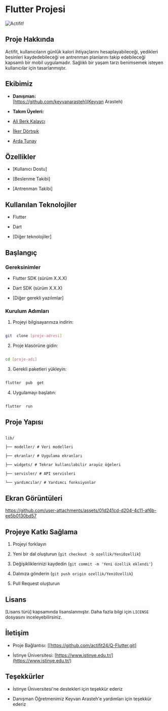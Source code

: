 
# Flutter Projesi

 
 
![Actifit!](https://media.discordapp.net/attachments/1309867221820112899/1314300168069185657/1.png?ex=675344ea&is=6751f36a&hm=47a67ac788f29640ec769e7effd2e6d12704e874934f5c95e2b35ef90a93dd3f&=&format=webp&quality=lossless)
## Proje Hakkında

Actifit, kullanıcıların günlük kalori ihtiyaçlarını hesaplayabileceği, yedikleri besinleri kaydedebileceği ve antrenman planlarını takip edebileceği kapsamlı bir mobil uygulamadır. Sağlıklı bir yaşam tarzı benimsemek isteyen kullanıcılar için tasarlanmıştır.
    

  

## Ekibimiz

-  **Danışman:**  
[https://github.com/keyvanarasteh](Keyvan Arasteh)


-  **Takım Üyeleri:**

- [Ali Berk Kalaycı](https://github.com/alibrkklyc)
- [İlker Dörtışık](https://github.com/ilkerdrtsk)
- [Arda Tunay](https://github.com/ardatunayy)


  

## Özellikler

- [Kullanıcı Dostu]

- [Beslenme Takibi]

- [Antrenman Takibi]

  

## Kullanılan Teknolojiler

- Flutter

- Dart

- [Diğer teknolojiler]

  

## Başlangıç

  

### Gereksinimler

- Flutter SDK (sürüm X.X.X)

- Dart SDK (sürüm X.X.X)

- [Diğer gerekli yazılımlar]

  

### Kurulum Adımları

1. Projeyi bilgisayarınıza indirin:

```bash

git  clone [proje-adresi]

```

  

2. Proje klasörüne gidin:

```bash

cd [proje-adı]

```

  

3. Gerekli paketleri yükleyin:

```bash

flutter  pub  get

```

  

4. Uygulamayı başlatın:

```bash

flutter  run

```

  

## Proje Yapısı

```

lib/

├── modeller/ # Veri modelleri

├── ekranlar/ # Uygulama ekranları

├── widgets/ # Tekrar kullanılabilir arayüz öğeleri

├── servisler/ # API servisleri

└── yardımcılar/ # Yardımcı fonksiyonlar

```

  

## Ekran Görüntüleri

https://github.com/user-attachments/assets/01d241cd-d204-4c11-af6b-ee5b0130bd57



  

## Projeye Katkı Sağlama

1. Projeyi forklayın

2. Yeni bir dal oluşturun (`git checkout -b ozellik/YeniOzellik`)

3. Değişikliklerinizi kaydedin (`git commit -m 'Yeni özellik eklendi'`)

4. Dalınıza gönderin (`git push origin ozellik/YeniOzellik`)

5. Pull Request oluşturun

  

## Lisans

[Lisans türü] kapsamında lisanslanmıştır. Daha fazla bilgi için `LICENSE` dosyasını inceleyebilirsiniz.

  

## İletişim

- Proje Bağlantısı: [[https://github.com/actifit24/Q-Flutter.git]

- İstinye Üniversitesi: [https://www.istinye.edu.tr/](https://www.istinye.edu.tr/)

  

## Teşekkürler

- İstinye Üniversitesi'ne destekleri için teşekkür ederiz

* Danışman Öğretmenimiz Keyvan Arasteh'e yardımları için teşekkür ederiz
  
  

